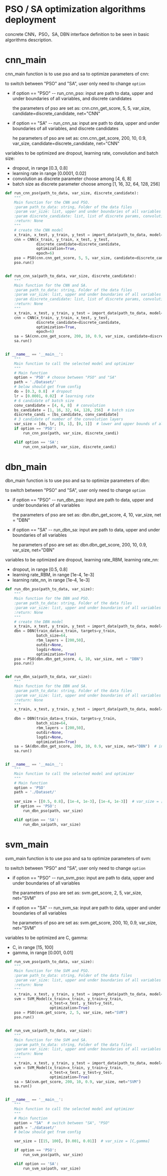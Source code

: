 # PSO / SA optimization algorithms deployment



concrete CNN，PSO，SA, DBN interface definition to be seen in basic algorithms description.

# cnn_main

cnn_main function is to use pso and sa to optimize parameters of cnn:

to switch between "PSO" and "SA", user only need to change `option` 

- if option == "PSO" -- run_cnn_pso: input are path to data, upper and under boundaries of all variables, and discrete candidates

  the parameters of pso are set as: cnn.cnn_get_score, 5, 5, var_size, candidate=discrete_candidate, net="CNN"

- if option == "SA" -- run_cnn_sa: input are path to data, upper and under boundaries of all variables, and discrete candidates

  he parameters of pso are set as: cnn.cnn_get_score, 200, 10, 0.9, var_size, candidate=discrete_candidate, net="CNN"

variables to be optimized are dropout, learning rate, convolution and batch size:

-  dropout, in range [0.3, 0.8] 
- learning rate in range [0.0001, 0.02]
- convolution as discrete parameter choose among [4, 6, 8] 
- batch size as discrete parameter choose among [1, 16, 32, 64, 128, 256] 

```python
def run_cnn_pso(path_to_data, var_size, discrete_candidate):
    """
    Main function for the CNN and PSO.
    :param path_to_data: string, Folder of the data files
    :param var_size: list, upper and under boundaries of all variables
    :param discrete_candidate: list, list of discrete params, convolution layer and batch size
    :return: None
    """
    # create the CNN model
    x_train, x_test, y_train, y_test = import_data(path_to_data, model='CNN')
    cnn = CNN(x_train, y_train, x_test, y_test,
              discrete_candidate=discrete_candidate,
              optimization=True,
              epoch=6)
    pso = PSO(cnn.cnn_get_score, 5, 5, var_size, candidate=discrete_candidate, net="CNN")
    pso.run()


def run_cnn_sa(path_to_data, var_size, discrete_candidate):
    """
    Main function for the CNN and SA.
    :param path_to_data: string, Folder of the data files
    :param var_size: list, upper and under boundaries of all variables
    :param discrete_candidate: list, list of discrete params, convolution layer and batch size
    :return: None
    """
    x_train, x_test, y_train, y_test = import_data(path_to_data, model='CNN')
    cnn = CNN(x_train, y_train, x_test, y_test,
              discrete_candidate=discrete_candidate,
              optimization=True,
              epoch=6)
    sa = SA(cnn.cnn_get_score, 200, 10, 0.9, var_size, candidate=discrete_candidate, net="CNN")
    sa.run()


if __name__ == '__main__':
    """
    Main function to call the selected model and optimizer
    """
    # Main function
    option = 'PSO' # choose between "PSO" and "SA"
    path = './Dataset/'
    # below should get from config
    do = [0.3, 0.8]  # dropout
    lr = [0.0001, 0.02]  # learning rate
    # 6 candidate of batch size
    conv_candidate = [4, 6, 8]  # convolution
    bs_candidate = [1, 16, 32, 64, 128, 256]  # batch size
    discrete_candi = [bs_candidate, conv_candidate]
    # 3 candidate of number of the convolution layers
    var_size = [do, lr, [0, 1], [0, 1]]  # lower and upper bounds of all params
    if option == 'PSO':
        run_cnn_pso(path, var_size, discrete_candi)

    elif option == 'SA':
        run_cnn_sa(path, var_size, discrete_candi)

```

# dbn_main

dbn_main function is to use pso and sa to optimize parameters of dbn:

to switch between "PSO" and "SA", user only need to change `option` 

- if option == "PSO" -- run_dbn_pso: input are path to data, upper and under boundaries of all variables

  the parameters of pso are set as: dbn.dbn_get_score, 4, 10, var_size, net = "DBN"

- if option == "SA" -- run_dbn_sa: input are path to data, upper and under boundaries of all variables

  he parameters of pso are set as: dbn.dbn_get_score, 200, 10, 0.9, var_size, net="DBN"

variables to be optimized are dropout, learning rate_RBM, learning rate_nn:

-  dropout, in range [0.5, 0.8] 
-  learning rate_RBM, in range [1e-4, 1e-3]
- learning rate_nn, in range [1e-4, 1e-3]

```python
def run_dbn_pso(path_to_data, var_size):
    """
    Main function for the DBN and PSO.
    :param path_to_data: string, Folder of the data files
    :param var_size: list, upper and under boundaries of all variables
    :return: None
    """
    # create the DBN model
    x_train, x_test, y_train, y_test = import_data(path_to_data, model='DBN')
    dbn = DBN(train_data=x_train, targets=y_train,
              batch_size=64,
              rbm_layers = [200,50],
              outdir=None,
              logdir=None,
              optimization=True)
    pso = PSO(dbn.dbn_get_score, 4, 10, var_size, net = "DBN")
    pso.run()


def run_dbn_sa(path_to_data, var_size):
    """
    Main function for the DBN and SA.
    :param path_to_data: string, Folder of the data files
    :param var_size: list, upper and under boundaries of all variables
    :return: None
    """
    x_train, x_test, y_train, y_test = import_data(path_to_data, model='DBN')
    
    dbn = DBN(train_data=x_train, targets=y_train,
              batch_size=64,
              rbm_layers = [200,50],
              outdir=None,
              logdir=None,
              optimization=True)
    sa = SA(dbn.dbn_get_score, 200, 10, 0.9, var_size, net="DBN")  # initial temp=200, final temp=10, alpha=0.9
    sa.run()


if __name__ == '__main__':
    """
    Main function to call the selected model and optimizer
    """
    # Main function
    option = 'PSO'
    path = './Dataset/'
    
    var_size = [[0.5, 0.8], [1e-4, 1e-3], [1e-4, 1e-3]]  # var_size = [Dropout,LearningRate_RBM,LearningRate_nn] 
    if option == 'PSO':
        run_dbn_pso(path, var_size)

    elif option == 'SA':
        run_dbn_sa(path, var_size)
```

# svm_main

svm_main function is to use pso and sa to optimize parameters of svm:

to switch between "PSO" and "SA", user only need to change `option` 

- if option == "PSO" -- run_svm_pso: input are path to data, upper and under boundaries of all variables

  the parameters of pso are set as: svm.get_score, 2, 5, var_size, net="SVM"

- if option == "SA" -- run_svm_sa: input are path to data, upper and under boundaries of all variables

  he parameters of pso are set as: svm.get_score, 200, 10, 0.9, var_size, net="SVM"

variables to be optimized are C, gamma:

- C, in range [15, 100]
- gamma, in range [0.001, 0.01]

~~~python
def run_svm_pso(path_to_data, var_size):
    """
    Main function for the SVM and PSO.
    :param path_to_data: string, Folder of the data files
    :param var_size: list, upper and under boundaries of all variables
    :return: None
    """
    x_train, x_test, y_train, y_test = import_data(path_to_data, model='SVM')
    svm = SVM_Model(x_train=x_train, y_train=y_train,
                    x_test=x_test, y_test=y_test,
                    optimization=True)
    pso = PSO(svm.get_score, 2, 5, var_size, net="SVM")
    pso.run()


def run_svm_sa(path_to_data, var_size):
    """
    Main function for the SVM and SA.
    :param path_to_data: string, Folder of the data files
    :param var_size: list, upper and under boundaries of all variables
    :return: None
    """
    x_train, x_test, y_train, y_test = import_data(path_to_data, model='SVM')
    svm = SVM_Model(x_train=x_train, y_train=y_train,
                    x_test=x_test, y_test=y_test,
                    optimization=True)
    sa = SA(svm.get_score, 200, 10, 0.9, var_size, net="SVM")
    sa.run()


if __name__ == '__main__':
    """
    Main function to call the selected model and optimizer
    """
    # Main function
    option = "SA"  # switch between "SA", "PSO"
    path = './dataset/'
    # below should get from config

    var_size = [[15, 100], [0.001, 0.01]]  # var_size = [C,gamma]

    if option == 'PSO':
        run_svm_pso(path, var_size)

    elif option == 'SA':
        run_svm_sa(path, var_size)
~~~




